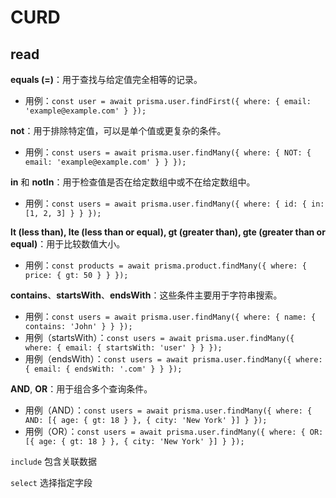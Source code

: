 # CURD

## read

**equals (=)**：用于查找与给定值完全相等的记录。
   - 用例：`const user = await prisma.user.findFirst({ where: { email: 'example@example.com' } });`

**not**：用于排除特定值，可以是单个值或更复杂的条件。
   - 用例：`const users = await prisma.user.findMany({ where: { NOT: { email: 'example@example.com' } } });`

**in** 和 **notIn**：用于检查值是否在给定数组中或不在给定数组中。
   - 用例：`const users = await prisma.user.findMany({ where: { id: { in: [1, 2, 3] } } });`

**lt (less than), lte (less than or equal), gt (greater than), gte (greater than or equal)**：用于比较数值大小。
   - 用例：`const products = await prisma.product.findMany({ where: { price: { gt: 50 } } });`

**contains**、**startsWith**、**endsWith**：这些条件主要用于字符串搜索。
   - 用例：`const users = await prisma.user.findMany({ where: { name: { contains: 'John' } } });`
   - 用例（startsWith）：`const users = await prisma.user.findMany({ where: { email: { startsWith: 'user' } } });`
   - 用例（endsWith）：`const users = await prisma.user.findMany({ where: { email: { endsWith: '.com' } } });`

**AND**, **OR**：用于组合多个查询条件。
   - 用例（AND）：`const users = await prisma.user.findMany({ where: { AND: [{ age: { gt: 18 } }, { city: 'New York' }] } });`
   - 用例（OR）：`const users = await prisma.user.findMany({ where: { OR: [{ age: { gt: 18 } }, { city: 'New York' }] } });`

`include` 包含关联数据

`select` 选择指定字段


